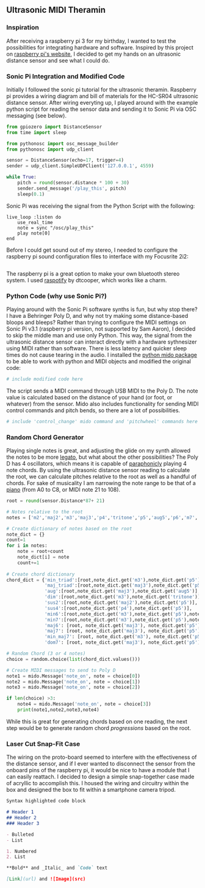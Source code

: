 ## Ultrasonic MIDI Theramin
 
### Inspiration
After receiving a raspberry pi 3 for my birthday, I wanted to test the possibilities for integrating hardware and software. Inspired by this project on [raspberry pi's website](https://projects.raspberrypi.org/en/projects/ultrasonic-theremin/0), I decided to get my hands on an ultrasonic distance sensor and see what I could do.

### Sonic Pi Integration and Modified Code
Initially I followed the sonic pi tutorial for the ultrasonic theramin. Raspberry pi provides a wiring diagram and bill of materials for the HC-SR04 ultrasonic distance sensor. After wiring everyting up, I played around with the example python script for reading the sensor data and sending it to Sonic Pi via OSC messaging (see below).
```python
from gpiozero import DistanceSensor
from time import sleep

from pythonosc import osc_message_builder
from pythonosc import udp_client

sensor = DistanceSensor(echo=17, trigger=4)
sender = udp_client.SimpleUDPClient('127.0.0.1', 4559)

while True:
    pitch = round(sensor.distance * 100 + 30)
    sender.send_message('/play_this', pitch)
    sleep(0.1)
```
Sonic Pi was receiving the signal from the Python Script with the following:
```
live_loop :listen do
    use_real_time
    note = sync "/osc/play_this"
    play note[0]
end
```
Before I could get sound out of my stereo, I needed to configure the raspberry pi sound configuration files to interface with my Focusrite 2i2:
```

```
The raspberry pi is a great option to make your own bluetooth stereo system. I used [raspotify](https://github.com/dtcooper/raspotify) by dtcooper, which works like a charm. 


### Python Code (why use Sonic Pi?)
Playing around with the Sonic Pi software synths is fun, but why stop there? I have a Behringer Poly D, and why not try making some distance-based bloops and bleeps? Rather than trying to configure the MIDI settings on Sonic Pi v3.1 (raspberry pi version, not supported by Sam Aaron), I decided to skip the middle man and use only Python. This way, the signal from the ultrasonic distance sensor can interact directly with a hardware sythnesizer using MIDI rather than software. There is less latency and quicker sleep times do not cause tearing in the audio. I installed the [python mido package](https://mido.readthedocs.io/en/latest/) to be able to work with python and MIDI objects and modified the original code:
```python
# include modified code here

```

The script sends a MIDI command through USB MIDI to the Poly D. The note value is calculated based on the distance of your hand (or foot, or whatever) from the sensor. Mido also includes functionality for sending MIDI control commands and pitch bends, so there are a lot of possibilities.
```python
# include 'control_change' mido command and 'pitchwheel' commands here

```

### Random Chord Generator
Playing single notes is great, and adjusting the glide on my synth allowed the notes to be more [legato](https://en.wikipedia.org/wiki/Legato), but what about the other possibilities? The Poly D has 4 oscillators, which means it is capable of [paraphonicly](https://www.sweetwater.com/insync/paraphonic/) playing 4 note chords. By using the ultrasonic distance sensor reading to calculate the root, we can calculate pitches relative to the root as well as a handful of chords. For sake of musicality I am narrowing the note range to be that of a [piano](https://newt.phys.unsw.edu.au/jw/notes.html) (from A0 to C8, or MIDI note 21 to 108).

```python
root = round(sensor.Distance*87+ 21)

# Notes relative to the root
notes = ['m2','maj2','m3','maj3','p4','tritone','p5','aug5','p6','m7','maj7','oct','b9','ninth','shp9','tenth','elvnth','shp11','twlth','b13','thirt']

# Create dictionary of notes based on the root
note_dict = {}
count=1
for i in notes:
	note = root+count
	note_dict[i] = note
	count+=1	
 
# Create chord dictionary
chord_dict = {'min_triad':[root,note_dict.get('m3'),note_dict.get('p5')],
			  'maj_triad':[root,note_dict.get('maj3'),note_dict.get('p5')],
			  'aug':[root,note_dict.get('maj3'),note_dict.get('aug5')],
			  'dim':[root,note_dict.get('m3'),note_dict.get('tritone')],
			  'sus2':[root,note_dict.get('maj2'),note_dict.get('p5')],
			  'sus4':[root,note_dict.get('p4'),note_dict.get('p5')],
			  'min6':[root,note_dict.get('m3'),note_dict.get('p5'),note_dict.get('p6')],
			  'min7':[root,note_dict.get('m3'),note_dict.get('p5'),note_dict.get('m7')],
			  'maj6': [root, note_dict.get('maj3'), note_dict.get('p5'), note_dict.get('m6')],
			  'maj7': [root, note_dict.get('maj3'), note_dict.get('p5'), note_dict.get('maj7')],
			  'min_maj7': [root, note_dict.get('m3'), note_dict.get('p5'), note_dict.get('maj7')],
			  'dom7': [root, note_dict.get('maj3'), note_dict.get('p5'), note_dict.get('m7')]};

# Random Chord (3 or 4 notes)
choice = random.choice(list(chord_dict.values()))

# Create MIDI messages to send to Poly D
note1 = mido.Message('note_on', note = choice[0])
note2 = mido.Message('note_on', note = choice[1])
note3 = mido.Message('note_on', note = choice[2])

if len(choice) >3:
	note4 = mido.Message('note_on', note = choice[3])
	print(note1,note2,note3,note4)

```
While this is great for generating chords based on one reading, the next step would be to generate random chord *progressions* based on the root.




### Laser Cut Snap-Fit Case
The wiring on the proto-board seemed to interfere with the effectiveness of the distance sensor, and if I ever wanted to disconnect the sensor from the onboard pins of the raspberry pi, it would be nice to have a module that I can easily reattach. I decided to design a simple snap-together case made of acryllic to accomplish this. I housed the wiring and circuitry within the box and designed the box to fit within a smartphone camera tripod. 


```markdown
Syntax highlighted code block

# Header 1
## Header 2
### Header 3

- Bulleted
- List

1. Numbered
2. List

**Bold** and _Italic_ and `Code` text

[Link](url) and ![Image](src)
```
